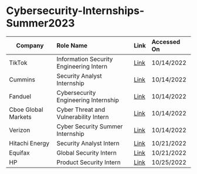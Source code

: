 # Cybersecurity-Internships-Summer2023

| Company        | Role Name                              | Link      | Accessed On |
| -------------- |:----------------------------------------|:----------|:------------|
| TikTok        | Information Security Engineering Intern | [Link](https://careers.tiktok.com/position/7146361354784753928/detail?spread=5MWH5CQ) | 10/14/2022   |
| Cummins       | Security Analyst Internship             | [Link](https://cummins.jobs/columbus-in/information-technology-summer-2023-internship-positions/FF5DDB9A2E5D4A53B65891A23BA5A667/job/?vs=1606&utm_source=LinkedIn.com-DE&utm_medium=Social%20Media&utm_campaign=LinkedIn.com) | 10/14/2022 |
| Fanduel       | Cybersecurity Engineering Internship   | [Link](https://boards.greenhouse.io/fanduel/jobs/4606916?gh_src=ba823b7b1us&source=LinkedIn) | 10/14/2022   |
| Cboe Global Markets | Cyber Threat and Vulnerability Intern  | [Link](https://cboe.wd1.myworkdayjobs.com/en-US/External_Career_CBOE/job/Chicago%2C-IL/Cyber-Threat-and-Vulnerability-Intern_R-2521/apply/autofillWithResume?source=Linkedin) | 10/14/2022   |
| Verizon        | Cyber Security Summer Internship | [Link](https://jobs.verizon.com/jobs/10752454-cyber-security-summer-internship-2023-remote?tm_job=612166-1A&tm_event=view&tm_company=781&bid=370&CID=oso_LinkedIn_LinkedInWraps&utm_source=LinkedIn&utm_medium=paidsocial&utm_campaign=LinkedInWraps&dclid=CJfYnrG04PoCFYHNwAodzlQGSA) | 10/14/2022   |
| Hitachi Energy        | Security Analyst Intern | [Link](https://www.hitachienergy.com/career/jobs/details/US54260965_E1) | 10/21/2022   |
| Equifax       | Global Security Intern | [Link](https://www.wayup.com/i-Financial-Services-j-Atlanta-Global-Security-Intern-Summer-2023-Equifax-704849377829123/?utm_source=linkedin-xml&utm_medium=jobxml&utm_campaign=linkedin-XML-APPS-1114466-30540554&refer=lnkslot-APPS-1114466-30540554) | 10/21/2022   |
| HP       | Product Security Intern | [Link](https://jobs.hp.com/jobdetails/16597466/hbcu-conf-internship-cybersecurity-product-security-intern-austin-tx/) | 10/25/2022   |
